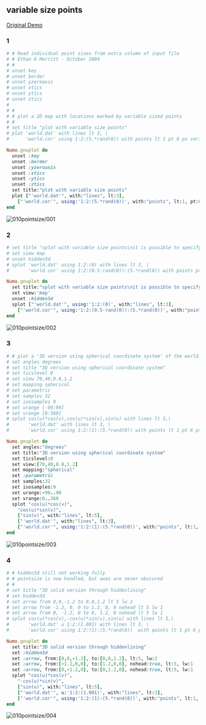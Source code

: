## variable size points
[Original Demo](http://gnuplot.sourceforge.net/demo_4.6/pointsize.html)

### 1

```ruby
# # Read individual point sizes from extra column of input file
# # Ethan A Merritt - October 2004
# #
# unset key
# unset border
# unset yzeroaxis
# unset xtics
# unset ytics
# unset ztics
# 
# #
# # plot a 2D map with locations marked by variable sized points
# #
# set title "plot with variable size points"
# plot 'world.dat' with lines lt 3, \
#      'world.cor' using 1:2:(5.*rand(0)) with points lt 1 pt 6 ps variable

Numo.gnuplot do
  unset :key
  unset :border
  unset :yzeroaxis
  unset :xtics
  unset :ytics
  unset :ztics
  set title:"plot with variable size points"
  plot ["'world.dat'", with:"lines", lt:3],
    ["'world.cor'", using:'1:2:(5.*rand(0))', with:"points", lt:1, pt:6, ps:"variable"]
end
```
![010pointsize/001](https://raw.github.com/ruby-numo/gnuplot-demo/master/gnuplot/md/010pointsize/image/001.png)

### 2

```ruby
# set title "splot with variable size points\nit is possible to specify size and color separately"
# set view map
# unset hidden3d
# splot 'world.dat' using 1:2:(0) with lines lt 3, \
#       'world.cor' using 1:2:(0.5-rand(0)):(5.*rand(0)) with points pt 5 ps var lt palette

Numo.gnuplot do
  set title:"splot with variable size points\nit is possible to specify size and color separately"
  set view:'map'
  unset :hidden3d
  splot ["'world.dat'", using:'1:2:(0)', with:"lines", lt:3],
    ["'world.cor'", using:'1:2:(0.5-rand(0)):(5.*rand(0))', with:"points", pt:5, ps:"var", lt:true, palette:true]
end
```
![010pointsize/002](https://raw.github.com/ruby-numo/gnuplot-demo/master/gnuplot/md/010pointsize/image/002.png)

### 3

```ruby
# # plot a '3D version using spherical coordinate system' of the world.
# set angles degrees
# set title "3D version using spherical coordinate system"
# set ticslevel 0
# set view 70,40,0.8,1.2
# set mapping spherical
# set parametric
# set samples 32
# set isosamples 9
# set urange [-90:90]
# set vrange [0:360]
# splot cos(u)*cos(v),cos(u)*sin(v),sin(u) with lines lt 5,\
#       'world.dat' with lines lt 3, \
#       'world.cor' using 1:2:(1):(5.*rand(0)) with points lt 1 pt 6 ps variable

Numo.gnuplot do
  set angles:"degrees"
  set title:"3D version using spherical coordinate system"
  set ticslevel:0
  set view:[70,40,0.8,1.2]
  set mapping:"spherical"
  set :parametric
  set samples:32
  set isosamples:9
  set urange:-90..90
  set vrange:0..360
  splot "cos(u)*cos(v)",
    "cos(u)*sin(v)",
    ["sin(u)", with:"lines", lt:5],
    ["'world.dat'", with:"lines", lt:3],
    ["'world.cor'", using:'1:2:(1):(5.*rand(0))', with:"points", lt:1, pt:6, ps:"variable"]
end
```
![010pointsize/003](https://raw.github.com/ruby-numo/gnuplot-demo/master/gnuplot/md/010pointsize/image/003.png)

### 4

```ruby
# # hidden3d still not working fully
# # pointsize is now handled, but axes are never obscured
# # 
# set title "3D solid version through hiddenlining"
# set hidden3d
# set arrow from 0,0,-1.2 to 0,0,1.2 lt 5 lw 2
# set arrow from -1.2, 0, 0 to 1.2, 0, 0 nohead lt 5 lw 1 
# set arrow from 0, -1.2, 0 to 0, 1.2, 0 nohead lt 5 lw 1
# splot cos(u)*cos(v),-cos(u)*sin(v),sin(u) with lines lt 5,\
#       'world.dat' u 1:2:(1.001) with lines lt 3, \
#       'world.cor' using 1:2:(1):(5.*rand(0))  with points lt 1 pt 6 ps var

Numo.gnuplot do
  set title:"3D solid version through hiddenlining"
  set :hidden3d
  set :arrow, from:[0,0,-1.2], to:[0,0,1.2], lt:5, lw:2
  set :arrow, from:[-1.2,0,0], to:[1.2,0,0], nohead:true, lt:5, lw:1
  set :arrow, from:[0,-1.2,0], to:[0,1.2,0], nohead:true, lt:5, lw:1
  splot "cos(u)*cos(v)",
    "-cos(u)*sin(v)",
    ["sin(u)", with:"lines", lt:5],
    ["'world.dat'", u:'1:2:(1.001)', with:"lines", lt:3],
    ["'world.cor'", using:'1:2:(1):(5.*rand(0))', with:"points", lt:1, pt:6, ps:"var"]
end
```
![010pointsize/004](https://raw.github.com/ruby-numo/gnuplot-demo/master/gnuplot/md/010pointsize/image/004.png)
